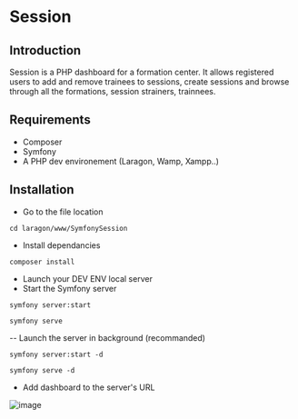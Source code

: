 # Session

## Introduction

Session is a PHP dashboard for a formation center. It allows registered users to add and remove trainees to sessions, create sessions and browse through all the formations, session strainers, trainnees.

## Requirements

- Composer
- Symfony
- A PHP dev environement (Laragon, Wamp, Xampp..)

## Installation

* Go to the file location
```
cd laragon/www/SymfonySession
```
* Install dependancies
```
composer install
```
* Launch your DEV ENV local server
* Start the Symfony server

```
symfony server:start
```
```
symfony serve
```
-- Launch the server in background (recommanded)
```
symfony server:start -d
```
```
symfony serve -d
```

* Add dashboard to the server's URL

![image](https://github.com/FutRR/SymfonySession/assets/126237383/ec1991f8-1be7-4826-b299-92a04b10bdf4)

